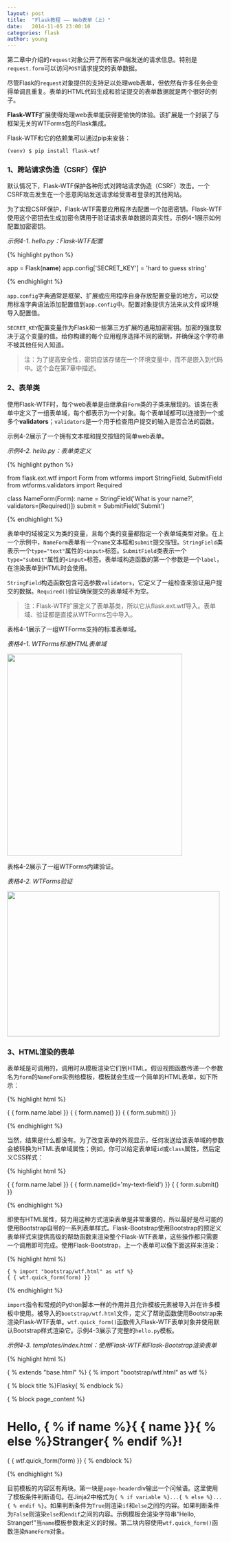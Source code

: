 ```yaml
---
layout: post
title:  "Flask教程 —— Web表单（上）"
date:   2014-11-05 23:00:10
categories: flask
author: young
---
```


第二章中介绍的`request`对象公开了所有客户端发送的请求信息。特别是`request.form`可以访问`POST`请求提交的表单数据。

尽管Flask的`request`对象提供的支持足以处理web表单，但依然有许多任务会变得单调且重复。表单的HTML代码生成和验证提交的表单数据就是两个很好的例子。

**Flask-WTF**扩展使得处理web表单能获得更愉快的体验。该扩展是一个封装了与框架无关的WTForms包的Flask集成。

Flask-WTF和它的依赖集可以通过pip来安装：

    (venv) $ pip install flask-wtf

### 1、跨站请求伪造（CSRF）保护

默认情况下，Flask-WTF保护各种形式对跨站请求伪造（CSRF）攻击。一个CSRF攻击发生在一个恶意网站发送请求给受害者登录的其他网站。

为了实现CSRF保护，Flask-WTF需要应用程序去配置一个加密密钥。Flask-WTF使用这个密钥去生成加密令牌用于验证请求表单数据的真实性。示例4-1展示如何配置加密密钥。

_示例4-1. hello.py：Flask-WTF配置_

{% highlight python %}

app = Flask(__name__)
app.config['SECRET_KEY'] = 'hard to guess string'

{% endhighlight %}

`app.config`字典通常是框架、扩展或应用程序自身存放配置变量的地方，可以使用标准字典语法添加配置值到`app.config`中。配置对象提供方法来从文件或环境导入配置值。

`SECRET_KEY`配置变量作为Flask和一些第三方扩展的通用加密密钥。加密的强度取决于这个变量的值。给你构建的每个应用程序选择不同的密钥，并确保这个字符串不被其他任何人知道。

>注：为了提高安全性，密钥应该存储在一个环境变量中，而不是嵌入到代码中。这个会在第7章中描述。

### 2、表单类

使用Flask-WTF时，每个web表单是由继承自`Form`类的子类来展现的。该类在表单中定义了一组表单域，每个都表示为一个对象。每个表单域都可以连接到一个或多个**validators**；`validators`是一个用于检查用户提交的输入是否合法的函数。

示例4-2展示了一个拥有文本框和提交按钮的简单web表单。

_示例4-2. hello.py：表单类定义_

{% highlight python %}

from flask.ext.wtf import Form
from wtforms import StringField, SubmitField 
from wtforms.validators import Required

class NameForm(Form):
    name = StringField('What is your name?', validators=[Required()]) 
    submit = SubmitField('Submit')

{% endhighlight %}

表单中的域被定义为类的变量，且每个类的变量都指定一个表单域类型对象。在上一个示例中，`NameForm`表单有一个`name`文本框和`submit`提交按钮。`StringField`类表示一个`type="text"`属性的`<input>`标签。`SubmitField`类表示一个`type="submit"`属性的`<input>`标签。表单域构造函数的第一个参数是一个`label`，在渲染表单到HTML时会使用。

`StringField`构造函数包含可选参数`validators`，它定义了一组检查来验证用户提交的数据。`Required()`验证确保提交的表单域不为空。

>注：Flask-WTF扩展定义了表单基类，所以它从flask.ext.wtf导入。表单域、验证都是直接从WTForms包中导入。

表格4-1展示了一组WTForms支持的标准表单域。

_表格4-1. WTForms标准HTML表单域_

<img style="width:407px; height:469px;" src="http://young-py.github.io/imgs/flask4-01.png">

表格4-2展示了一组WTForms内建验证。

_表格4-2. WTForms验证_

<img style="width:494px; height:337px;" src="http://young-py.github.io/imgs/flask4-02.png">

### 3、HTML渲染的表单

表单域是可调用的，调用时从模板渲染它们到HTML。假设视图函数传递一个参数名为`form`的`NameForm`实例给模板，模板就会生成一个简单的HTML表单，如下所示：
    
{% highlight html %}

<form method="POST">
    { { form.name.label }} { { form.name() }} 
    { { form.submit() }}
</form>

{% endhighlight %}

当然，结果是什么都没有。为了改变表单的外观显示，任何发送给该表单域的参数会被转换为HTML表单域属性；例如，你可以给定表单域`id`或`class`属性，然后定义CSS样式：

{% highlight html %}

<form method="POST">
    { { form.name.label }} { { form.name(id='my-text-field') }} 
    { { form.submit() }}
</form>

{% endhighlight %}

即使有HTML属性，努力用这种方式渲染表单是非常重要的，所以最好是尽可能的使用Bootstrap自带的一系列表单样式。Flask-Bootstrap使用Bootstrap的预定义表单样式来提供高级的帮助函数来渲染整个Flask-WTF表单，这些操作都只需要一个调用即可完成。使用Flask-Bootstrap，上一个表单可以像下面这样来渲染：

{% highlight html %}

    { % import "bootstrap/wtf.html" as wtf %}
    { { wtf.quick_form(form) }}

{% endhighlight %}

`import`指令和常规的Python脚本一样的作用并且允许模板元素被导入并在许多模板中使用。被导入的`bootstrap/wtf.html`文件，定义了帮助函数使用Bootstrap来渲染Flask-WTF表单。`wtf.quick_form()`函数传入Flask-WTF表单对象并使用默认Bootstrap样式渲染它。示例4-3展示了完整的`hello.py`模板。

_示例4-3. templates/index.html：使用Flask-WTF和Flask-Bootstrap渲染表单_

{% highlight html %}

{ % extends "base.html" %}
{ % import "bootstrap/wtf.html" as wtf %}

{ % block title %}Flasky{ % endblock %}

{ % block page_content %}
<div class="page-header">
    <h1>Hello, { % if name %}{ { name }}{ % else %}Stranger{ % endif %}!</h1>
</div>
{ { wtf.quick_form(form) }}
{ % endblock %}

{% endhighlight %}

目前模板的内容区有两块。第一块是`page-header`div输出一个问候语。这里使用了模板条件判断语句。在Jinja2中格式为`{ % if variable %}...{ % else %}...{ % endif %}`。如果判断条件为`True`则渲染`if`和`else`之间的内容。如果判断条件为`False`则渲染`else`和`endif`之间的内容。示例模板会渲染字符串“Hello, Stranger!”当`name`模板参数未定义的时候。第二块内容使用`wtf.quick_form()`函数渲染`NameForm`对象。



























